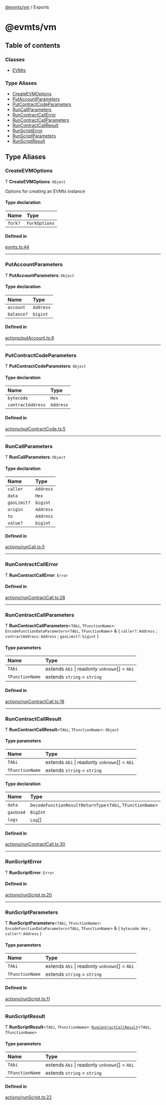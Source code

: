 [@evmts/vm](README.md) / Exports

# @evmts/vm

## Table of contents

### Classes

- [EVMts](classes/EVMts.md)

### Type Aliases

- [CreateEVMOptions](modules.md#createevmoptions)
- [PutAccountParameters](modules.md#putaccountparameters)
- [PutContractCodeParameters](modules.md#putcontractcodeparameters)
- [RunCallParameters](modules.md#runcallparameters)
- [RunContractCallError](modules.md#runcontractcallerror)
- [RunContractCallParameters](modules.md#runcontractcallparameters)
- [RunContractCallResult](modules.md#runcontractcallresult)
- [RunScriptError](modules.md#runscripterror)
- [RunScriptParameters](modules.md#runscriptparameters)
- [RunScriptResult](modules.md#runscriptresult)

## Type Aliases

### CreateEVMOptions

Ƭ **CreateEVMOptions**: `Object`

Options for creating an EVMts instance

#### Type declaration

| Name | Type |
| :------ | :------ |
| `fork?` | `ForkOptions` |

#### Defined in

[evmts.ts:44](https://github.com/evmts/evmts-monorepo/blob/main/packages/vm/src/evmts.ts#L44)

___

### PutAccountParameters

Ƭ **PutAccountParameters**: `Object`

#### Type declaration

| Name | Type |
| :------ | :------ |
| `account` | `Address` |
| `balance?` | `bigint` |

#### Defined in

[actions/putAccount.ts:9](https://github.com/evmts/evmts-monorepo/blob/main/packages/vm/src/actions/putAccount.ts#L9)

___

### PutContractCodeParameters

Ƭ **PutContractCodeParameters**: `Object`

#### Type declaration

| Name | Type |
| :------ | :------ |
| `bytecode` | `Hex` |
| `contractAddress` | `Address` |

#### Defined in

[actions/putContractCode.ts:5](https://github.com/evmts/evmts-monorepo/blob/main/packages/vm/src/actions/putContractCode.ts#L5)

___

### RunCallParameters

Ƭ **RunCallParameters**: `Object`

#### Type declaration

| Name | Type |
| :------ | :------ |
| `caller` | `Address` |
| `data` | `Hex` |
| `gasLimit?` | `bigint` |
| `origin` | `Address` |
| `to` | `Address` |
| `value?` | `bigint` |

#### Defined in

[actions/runCall.ts:5](https://github.com/evmts/evmts-monorepo/blob/main/packages/vm/src/actions/runCall.ts#L5)

___

### RunContractCallError

Ƭ **RunContractCallError**: `Error`

#### Defined in

[actions/runContractCall.ts:28](https://github.com/evmts/evmts-monorepo/blob/main/packages/vm/src/actions/runContractCall.ts#L28)

___

### RunContractCallParameters

Ƭ **RunContractCallParameters**\<`TAbi`, `TFunctionName`\>: `EncodeFunctionDataParameters`\<`TAbi`, `TFunctionName`\> & \{ `caller?`: `Address` ; `contractAddress`: `Address` ; `gasLimit?`: `bigint`  }

#### Type parameters

| Name | Type |
| :------ | :------ |
| `TAbi` | extends `Abi` \| readonly `unknown`[] = `Abi` |
| `TFunctionName` | extends `string` = `string` |

#### Defined in

[actions/runContractCall.ts:18](https://github.com/evmts/evmts-monorepo/blob/main/packages/vm/src/actions/runContractCall.ts#L18)

___

### RunContractCallResult

Ƭ **RunContractCallResult**\<`TAbi`, `TFunctionName`\>: `Object`

#### Type parameters

| Name | Type |
| :------ | :------ |
| `TAbi` | extends `Abi` \| readonly `unknown`[] = `Abi` |
| `TFunctionName` | extends `string` = `string` |

#### Type declaration

| Name | Type |
| :------ | :------ |
| `data` | `DecodeFunctionResultReturnType`\<`TAbi`, `TFunctionName`\> |
| `gasUsed` | `BigInt` |
| `logs` | `Log`[] |

#### Defined in

[actions/runContractCall.ts:30](https://github.com/evmts/evmts-monorepo/blob/main/packages/vm/src/actions/runContractCall.ts#L30)

___

### RunScriptError

Ƭ **RunScriptError**: `Error`

#### Defined in

[actions/runScript.ts:20](https://github.com/evmts/evmts-monorepo/blob/main/packages/vm/src/actions/runScript.ts#L20)

___

### RunScriptParameters

Ƭ **RunScriptParameters**\<`TAbi`, `TFunctionName`\>: `EncodeFunctionDataParameters`\<`TAbi`, `TFunctionName`\> & \{ `bytecode`: `Hex` ; `caller?`: `Address`  }

#### Type parameters

| Name | Type |
| :------ | :------ |
| `TAbi` | extends `Abi` \| readonly `unknown`[] = `Abi` |
| `TFunctionName` | extends `string` = `string` |

#### Defined in

[actions/runScript.ts:11](https://github.com/evmts/evmts-monorepo/blob/main/packages/vm/src/actions/runScript.ts#L11)

___

### RunScriptResult

Ƭ **RunScriptResult**\<`TAbi`, `TFunctionName`\>: [`RunContractCallResult`](modules.md#runcontractcallresult)\<`TAbi`, `TFunctionName`\>

#### Type parameters

| Name | Type |
| :------ | :------ |
| `TAbi` | extends `Abi` \| readonly `unknown`[] = `Abi` |
| `TFunctionName` | extends `string` = `string` |

#### Defined in

[actions/runScript.ts:22](https://github.com/evmts/evmts-monorepo/blob/main/packages/vm/src/actions/runScript.ts#L22)
